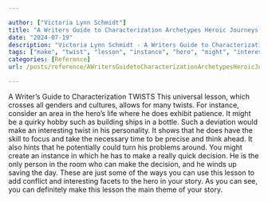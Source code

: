 ```yaml
---

author: ["Victoria Lynn Schmidt"]
title: "A Writers Guide to Characterization Archetypes Heroic Journeys and Other Elements of Dynamic Character Development - part0013_split_008.html"
date: "2024-07-19"
description: "Victoria Lynn Schmidt - A Writers Guide to Characterization Archetypes Heroic Journeys and Other Elements of Dynamic Character Development"
tags: ["make", "twist", "lesson", "instance", "hero", "might", "interesting", "decision", "story", "writer", "guide", "characterization", "universal", "cross", "gender", "culture", "allows", "many", "consider", "area", "life", "exhibit", "patience", "quirky", "hobby"]
categories: [Reference]
url: /posts/reference/AWritersGuidetoCharacterizationArchetypesHeroicJourneysandOtherElementsofDynamicCharacterDevelopment-part0013split008html

---
```



A Writer’s Guide to Characterization
TWISTS
This universal lesson, which crosses all genders and cultures, allows for many twists. For instance, consider an area in the hero’s life where he does exhibit patience. It might be a quirky hobby such as building ships in a bottle. Such a deviation would make an interesting twist in his personality. It shows that he does have the skill to focus and take the necessary time to be precise and think ahead. It also hints that he potentially could turn his problems around. You might create an instance in which he has to make a really quick decision. He is the only person in the room who can make the decision, and he winds up saving the day.
These are just some of the ways you can use this lesson to add conflict and interesting facets to the hero in your story. As you can see, you can definitely make this lesson the main theme of your story.
